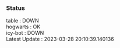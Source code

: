 ### Status


table : DOWN  
hogwarts : OK  
icy-bot : DOWN  
Latest Update : 2023-03-28 20:10:39.140136
